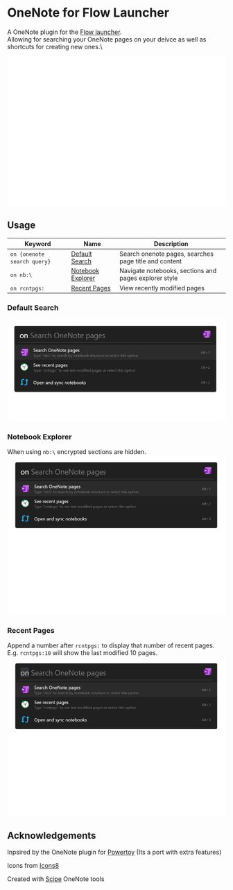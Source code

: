 # OneNote for Flow Launcher

A OneNote plugin for the [Flow launcher](https://github.com/Flow-Launcher/Flow.Launcher).\
Allowing for searching your OneNote pages on your deivce as well as shortcuts for creating new ones.\

![demo](doc/demo.gif)

## Usage

| Keyword                         | Name | Description          |
|---------------------------------|------|---------------|
| `` on {onenote search query} `` | [Default Search](#default-search) | Search onenote pages, searches page title and content |
| `` on nb:\ ``                   | [Notebook Explorer](#notebook-explorer)     | Navigate notebooks, sections and pages explorer style |
| `` on rcntpgs: ``               | [Recent Pages](#recent-pages) | View recently modified pages |

### Default Search

![searchgif](doc/searchpages.gif)

### Notebook Explorer

When using `` nb:\ `` encrypted sections are hidden.\
![notebookgif](doc/notebookexplorer.gif)

### Recent Pages

Append a number after `` rcntpgs: `` to display that number of recent pages. E.g. `` rcntpgs:10 `` will show the last modified 10 pages.\
![recentgif](doc/recentpages.gif)

## Acknowledgements

Inpsired by the OneNote plugin for [Powertoy](https://github.com/microsoft/PowerToys/tree/main/src/modules/launcher/Plugins/Microsoft.PowerToys.Run.Plugin.OneNote) (Its a port with extra features)

Icons from [Icons8](https://icons8.com)

Created with [Scipe](https://github.com/scipbe/ScipBe-Common-Office) OneNote tools
